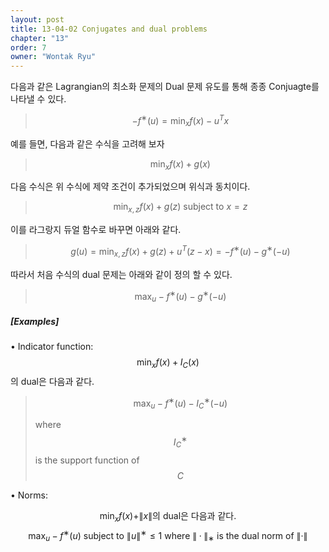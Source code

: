 ```yaml
---
layout: post
title: 13-04-02 Conjugates and dual problems
chapter: "13"
order: 7
owner: "Wontak Ryu"
---
```


다음과 같은 Lagrangian의 최소화 문제의 Dual 문제 유도를 통해 종종 Conjuagte를 나타낼 수 있다.

> $$−f^{∗}(u) = \min_x f(x)−u^Tx$$

  예를 들면, 다음과 같은 수식을 고려해 보자

> $$ \min_x  f(x) + g(x)$$

다음 수식은 위 수식에 제약 조건이 추가되었으며 위식과 동치이다.

> $$ \min_{x,z} f(x) + g(z) \text{ subject to } x = z $$

이를 라그랑지 듀얼 함수로 바꾸면 아래와 같다.

> $$g(u) = \min_{x,z} f(x) + g(z) + u^T(z−x) = −f^{∗}(u)−g^{∗}(−u)$$

따라서 처음 수식의 dual 문제는 아래와 같이 정의 할 수 있다.
> $$ \max_u −f^{∗}(u)−g^{∗}(−u)$$

##### [Examples]
• Indicator function: $$ \min_x f(x) + I_C(x)$$의 dual은 다음과 같다.
> $$ \max_u −f^{∗}(u)−I^{∗}_C(−u)$$
> 
> where $$I^{∗}_C$$ is the support function of $$C$$

• Norms: 

$$ \min_x f(x) + \rVert x \rVert \text{의 dual은 다음과 같다.}$$
$$ \max_u −f^{∗}(u) \text{ subject to } \rVert u \rVert^{∗} ≤ 1 \text{ where } \rVert · \rVert_{∗} \text{ is the dual norm of } \rVert · \rVert$$
